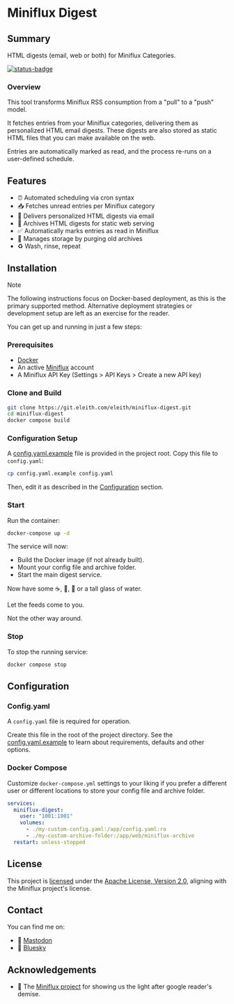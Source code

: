 # Miniflux Digest

## Summary

HTML digests (email, web or both) for Miniflux Categories.

[![status-badge](https://ci.eleith.com/api/badges/26/status.svg)](https://ci.eleith.com/repos/26)

### Overview

This tool transforms Miniflux RSS consumption from a "pull" to a "push" model.

It fetches entries from your Miniflux categories, delivering them as personalized
HTML email digests. These digests are also stored as static HTML files that you
can make available on the web.

Entries are automatically marked as read, and the process re-runs on a
user-defined schedule.

## Features

* ⏰ Automated scheduling via cron syntax
* 📥 Fetches unread entries per Miniflux category
* 📧 Delivers personalized HTML digests via email
* 🛜 Archives HTML digests for static web serving
* ✅ Automatically marks entries as read in Miniflux
* 🧹 Manages storage by purging old archives
* ♻️ Wash, rinse, repeat

## Installation

> [!NOTE]
> The following instructions focus on Docker-based deployment, as this is the
> primary supported method. Alternative deployment strategies or development setup
> are left as an exercise for the reader.

You can get up and running in just a few steps:

### Prerequisites

* [Docker](https://docs.docker.com/get-docker/)
* An active [Miniflux](https://miniflux.app/) account
* A Miniflux API Key (Settings > API Keys > Create a new API key)

### Clone and Build

```bash
git clone https://git.eleith.com/eleith/miniflux-digest.git  
cd miniflux-digest
docker compose build
```

### Configuration Setup

A [config.yaml.example](config.yaml.example) file is provided in the project
root. Copy this file to `config.yaml`:

```bash
cp config.yaml.example config.yaml
```

Then, edit it as described in the [Configuration](#configuration) section.

### Start

Run the container:

```bash
docker-compose up -d
```

The service will now:

* Build the Docker image (if not already built).
* Mount your config file and archive folder.
* Start the main digest service.

Now have some ☕️, 🍵, 🧋 or a tall glass of water.

Let the feeds come to you.

Not the other way around.

### Stop

To stop the running service:

```bash
docker compose stop
```

## Configuration

### Config.yaml

A `config.yaml` file is required for operation.

Create this file in the root of the project directory. See the
[config.yaml.example](config.yaml.example) to learn about requirements, defaults
and other options.

### Docker Compose

Customize `docker-compose.yml` settings to your liking if you prefer a different
user or different locations to store your config file and archive folder.

```yaml
services:
  miniflux-digest:
    user: "1001:1001"
    volumes:
      - ./my-custom-config.yaml:/app/config.yaml:ro
      - ./my-custom-archive-folder:/app/web/miniflux-archive
  restart: unless-stopped
```

## License

This project is [licensed](LICENSE.md) under the [Apache License, Version
2.0](https://www.apache.org/licenses/LICENSE-2.0), aligning with the Miniflux
project's license.

## Contact

You can find me on:

* 🐘 [Mastodon](https://toot.eleith.com/@eleith)
* 🦋 [Bluesky](https://bsky.app/profile/eleith.com)

## Acknowledgements

* 🙏 The [Miniflux project](https://github.com/miniflux/v2) for showing us the
light after google reader's demise.
